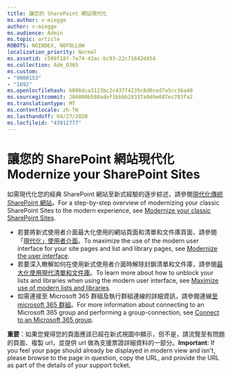 ```yaml
---
title: 讓您的 SharePoint 網站現代化
ms.author: v-miegge
author: v-miegge
ms.audience: Admin
ms.topic: article
ROBOTS: NOINDEX, NOFOLLOW
localization_priority: Normal
ms.assetid: c508f18f-7e74-43ac-bc93-22c71642d454
ms.collection: Adm_O365
ms.custom:
- "9000153"
- "1692"
ms.openlocfilehash: b886dca3123bc2c437f4235c8d8ced7a5cc36a40
ms.sourcegitcommit: 286000b588adef1bbbb28337a9d9e087ec783fa2
ms.translationtype: MT
ms.contentlocale: zh-TW
ms.lasthandoff: 04/27/2020
ms.locfileid: "43912777"
---
```

# <a name="modernize-your-sharepoint-sites"></a><span data-ttu-id="82155-102">讓您的 SharePoint 網站現代化</span><span class="sxs-lookup"><span data-stu-id="82155-102">Modernize your SharePoint Sites</span></span>

<span data-ttu-id="82155-103">如需現代化您的經典 SharePoint 網站至新式經驗的逐步綜述，請參閱[現代化傳統 SharePoint 網站](https://docs.microsoft.com/sharepoint/dev/transform/modernize-classic-sites)。</span><span class="sxs-lookup"><span data-stu-id="82155-103">For a step-by-step overview of modernizing your classic SharePoint Sites to the modern experience, see [Modernize your classic SharePoint Sites](https://docs.microsoft.com/sharepoint/dev/transform/modernize-classic-sites).</span></span>

* <span data-ttu-id="82155-104">若要將新式使用者介面最大化使用的網站頁面和清單和文件庫頁面，請參閱「[現代化」使用者介面](https://docs.microsoft.com/sharepoint/dev/transform/modernize-userinterface)。</span><span class="sxs-lookup"><span data-stu-id="82155-104">To maximize the use of the modern user interface for your site pages and list and library pages, see [Modernize the user interface](https://docs.microsoft.com/sharepoint/dev/transform/modernize-userinterface).</span></span>
* <span data-ttu-id="82155-105">若要深入瞭解如何在使用新式使用者介面時解除封鎖清單和文件庫，請參閱[最大化使用現代清單和文件庫](https://docs.microsoft.com/sharepoint/dev/transform/modernize-userinterface-lists-and-libraries)。</span><span class="sxs-lookup"><span data-stu-id="82155-105">To learn more about how to unblock your lists and libraries when using the modern user interface, see [Maximize use of modern lists and libraries](https://docs.microsoft.com/sharepoint/dev/transform/modernize-userinterface-lists-and-libraries).</span></span>
* <span data-ttu-id="82155-106">如需連接至 Microsoft 365 群組及執行群組連線的詳細資訊，請參閱連線[至 microsoft 365 群組](https://docs.microsoft.com/sharepoint/dev/transform/modernize-connect-to-office365-group)。</span><span class="sxs-lookup"><span data-stu-id="82155-106">For more information about connecting to an Microsoft 365 group and performing a group-connection, see [Connect to an Microsoft 365 group](https://docs.microsoft.com/sharepoint/dev/transform/modernize-connect-to-office365-group).</span></span>

<span data-ttu-id="82155-107">**重要**：如果您覺得您的頁面應該已經在新式視圖中顯示，但不是，請流覽至有問題的頁面、複製 url，並提供 url 做為支援票證詳細資料的一部分。</span><span class="sxs-lookup"><span data-stu-id="82155-107">**Important**: If you feel your page should already be displayed in modern view and isn't, please browse to the page in question, copy the URL, and provide the URL as part of the details of your support ticket.</span></span>

